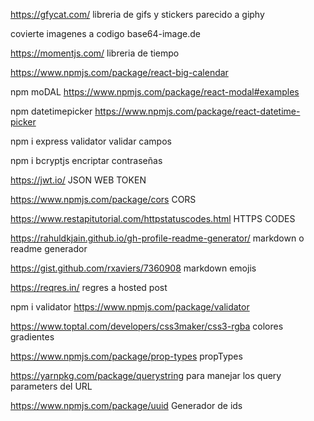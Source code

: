 https://gfycat.com/  libreria de gifs y stickers parecido a giphy

covierte imagenes a codigo  base64-image.de

https://momentjs.com/ libreria de tiempo

https://www.npmjs.com/package/react-big-calendar

npm moDAL https://www.npmjs.com/package/react-modal#examples

npm datetimepicker https://www.npmjs.com/package/react-datetime-picker

npm i express validator validar campos

npm i bcryptjs encriptar contraseñas

https://jwt.io/ JSON WEB TOKEN

https://www.npmjs.com/package/cors CORS

https://www.restapitutorial.com/httpstatuscodes.html HTTPS CODES

https://rahuldkjain.github.io/gh-profile-readme-generator/ markdown o readme generador

https://gist.github.com/rxaviers/7360908  markdown emojis

https://reqres.in/ regres a hosted post

npm i validator https://www.npmjs.com/package/validator

https://www.toptal.com/developers/css3maker/css3-rgba colores gradientes

https://www.npmjs.com/package/prop-types propTypes

https://yarnpkg.com/package/querystring para manejar los query parameters del URL

https://www.npmjs.com/package/uuid Generador de ids
